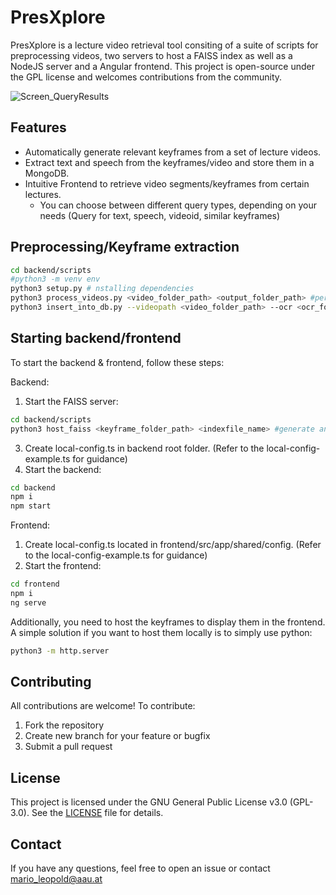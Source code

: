 # PresXplore

PresXplore is a lecture video retrieval tool consiting of a suite of scripts for preprocessing videos, two servers to host a FAISS index as well as a NodeJS server and a Angular frontend. 
This project is open-source under the GPL license and welcomes contributions from the community.

![Screen_QueryResults](https://github.com/user-attachments/assets/108c83da-5250-4226-9270-0e525cebd0a4)

## Features
- Automatically generate relevant keyframes from a set of lecture videos.
- Extract text and speech from the keyframes/video and store them in a MongoDB.
- Intuitive Frontend to retrieve video segments/keyframes from certain lectures.
  - You can choose between different query types, depending on your needs (Query for text, speech, videoid, similar keyframes)

## Preprocessing/Keyframe extraction

```bash
cd backend/scripts
#python3 -m venv env
python3 setup.py # nstalling dependencies
python3 process_videos.py <video_folder_path> <output_folder_path> #perform OCR and ASR recognition, as well as shot-detection
python3 insert_into_db.py --videopath <video_folder_path> --ocr <ocr_folder_path (created by process_videos.py)> --speech <speech_folder_path (created by process_videos.py)> #Insert the generated csv's into a MongoDB (has to be started beforehand)
```

## Starting backend/frontend
To start the backend & frontend, follow these steps:

Backend:
1. Start the FAISS server:
```bash
cd backend/scripts
python3 host_faiss <keyframe_folder_path> <indexfile_name> #generate and host the FAISS index
``` 
3. Create local-config.ts in backend root folder. (Refer to the local-config-example.ts for guidance)
4. Start the backend:
```bash
cd backend
npm i
npm start
```

Frontend:
1. Create local-config.ts located in frontend/src/app/shared/config. (Refer to the local-config-example.ts for guidance)
2. Start the frontend:
```bash
cd frontend
npm i
ng serve
```

Additionally, you need to host the keyframes to display them in the frontend. A simple solution if you want to host them locally is to simply use python:
```bash
python3 -m http.server
```

## Contributing 
All contributions are welcome! To contribute:

1. Fork the repository
2. Create new branch for your feature or bugfix
3. Submit a pull request

## License
This project is licensed under the GNU General Public License v3.0 (GPL-3.0). See the [LICENSE](https://github.com/marleo/ESOPXplore/blob/main/LICENSE) file for details.

## Contact
If you have any questions, feel free to open an issue or contact mario_leopold@aau.at
